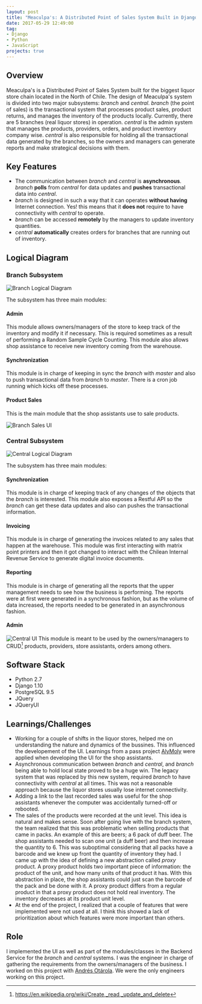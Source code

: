```yaml
---
layout: post
title: "Meaculpa's: A Distributed Point of Sales System Built in Django"
date: 2017-05-29 12:49:00
tag:
- Django
- Python
- JavaScript
projects: true
---
```

## Overview
Meaculpa's is a Distributed Point of Sales System built for the biggest liquor store chain located in the North of Chile. The design of Meaculpa's system is divided into two major subsystems: *branch* and *central*. *branch* (the point of sales) is the transactional system that processes product sales, product returns, and manages the inventory of the products locally. Currently, there are 5 branches (real liquor stores) in operation. *central* is the admin system that manages the products, providers, orders, and product inventory company wise. *central* is also responsible for holding all the transactional data generated by the branches, so the owners and managers can generate reports and make strategical decisions with them.

## Key Features
* The communication between *branch* and *central* is **asynchronous**. *branch* **polls** from *central* for data updates and **pushes** transactional data into *central*.
* *branch* is designed in such a way that it can operates **without having** Internet connection. Yes! this means that it **does not** require to have connectivity with *central* to operate.
* *branch* can be accessed **remotely** by the managers to update inventory quantities.
* *central* **automatically** creates orders for branches that are running out of inventory.

## Logical Diagram
### Branch Subsystem
![Branch Logical Diagram](/assets/images/projects/meaculpas/branch_logical_diagram.png)

The subsystem has three main modules:
#### Admin
This module allows owners/managers of the store to keep track of the inventory and modify it if necessary. This is required sometimes as a result of performing a Random Sample Cycle Counting. This module also allows shop assistance to receive new inventory coming from the warehouse.

#### Synchronization
This module is in charge of keeping in sync the *branch* with *master* and also to push transactional data from *branch* to *master*. There is a cron job running which kicks off these processes.

#### Product Sales
This is the main module that the shop assistants use to sale products.

![Branch Sales UI](/assets/images/projects/meaculpas/branch_sales_ui.png)

### Central Subsystem
![Central Logical Diagram](/assets/images/projects/meaculpas/central_logical_diagram.png)

The subsystem has three main modules:
#### Synchronization
This module is in charge of keeping track of any changes of the objects that the *branch* is interested. This module also exposes a Restful API so the *branch* can get these data updates and also can pushes the transactional information.

#### Invoicing
This module is in charge of generating the invoices related to any sales that happen at the warehouse. This module was first interacting with matrix point printers and then it got changed to interact with the Chilean Internal Revenue Service to generate digital invoice documents.

#### Reporting
This module is in charge of generating all the reports that the upper management needs to see how the business is performing. The reports were at first were generated in a synchronous fashion, but as the volume of data increased, the reports needed to be generated in an asynchronous fashion.

#### Admin
![Central UI](/assets/images/projects/meaculpas/central_ui.png)
This module is meant to be used by the owners/managers to CRUD[^1] products, providers, store assistants, orders among others.

[^1]: https://en.wikipedia.org/wiki/Create,_read,_update_and_delete


## Software Stack
* Python 2.7
* Django 1.10
* PostgreSQL 9.5
* JQuery
* JQueryUI

## Learnings/Challenges
* Working for a couple of shifts in the liquor stores, helped me on understanding the nature and dynamics of the bussines. This influenced the developement of the UI. Learnings from a pass project [AlyMoly](http://www.minostro.com/alymoly/) were applied when developing the UI for the shop assistants.
* Asynchronous communication between *branch* and *central*, and *branch* being able to hold local state proved to be a huge win.  The legacy system that was replaced by this new system, required *branch* to have connectivity with *central* at all times. This was not a reasonable approach because the liquor stores usually lose internet connectivity.
* Adding a link to the last recorded sales was useful for the shop assistants whenever the computer was accidentally turned-off or rebooted.
* The sales of the products were recorded at the unit level. This idea is natural and makes sense. Soon after going live with the branch system, the team realized that this was problematic when selling products that came in packs. An example of this are beers; a 6 pack of duff beer. The shop assistants needed to scan one unit (a duff beer) and then increase the quantity to 6. This was suboptimal considering that all packs have a barcode and we knew up front the quantity of inventory they had. I came up with the idea of defining a new abstraction called *proxy* product. A proxy product holds two important piece of information: the product of the unit, and how many units of that product it has. With this abstraction in place, the shop assistants could just scan the barcode of the pack and be done with it. A proxy product differs from a regular product in that a proxy product does not hold real inventory. The inventory decreases at its product unit level.
* At the end of the project, I realized that a couple of features that were implemented were not used at all. I think this showed a lack of prioritization about which features were more important than others.

## Role
I implemented the UI as well as part of the modules/classes in the Backend Service for the *branch* and *central* systems. I was the engineer in charge of gathering the requirements from the owners/managers of the business. I worked on this project with [Andrés Otárola](https://github.com/aotarola). We were the only engineers working on this project.
